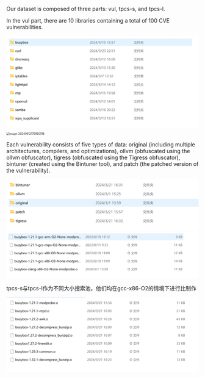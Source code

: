 Our dataset is composed of three parts: vul, tpcs-s, and tpcs-l.

 In the vul part, there are 10 libraries containing a total of 100 CVE vulnerabilities. 

<img src="./pic/image-20240612175839003.png" alt="image-20240612175839003" style="zoom:50%;" /><img src="C:\Users\78621\AppData\Roaming\Typora\typora-user-images\image-20240612175950916.png" alt="image-20240612175950916" style="zoom:50%;" />

Each vulnerability consists of five types of data: original (including multiple architectures, compilers, and optimizations), ollvm (obfuscated using the ollvm obfuscator), tigress (obfuscated using the Tigress obfuscator), bintuner (created using the Bintuner tool), and patch (the patched version of the vulnerability).

<img src="./pic/image-20240612180015294.png" alt="image-20240612180015294" style="zoom:50%;" />

<img src="./pic/image-20240612180031823.png" alt="image-20240612180031823" style="zoom:50%;" />

tpcs-s与tpcs-l作为不同大小搜索池，他们均在gcc-x86-O2的情境下进行比制作

<img src="./pic/image-20240612180249849.png" alt="image-20240612180249849" style="zoom:50%;" />
